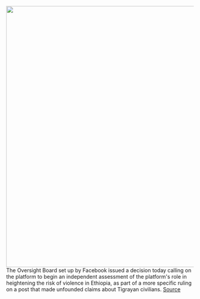 <img src='https://cdn.vox-cdn.com/thumbor/5KX5Et8qD9t-C6gR3XEPfDuxBpE=/0x0:3000x2000/1200x800/filters:focal(1260x760:1740x1240)/cdn.vox-cdn.com/uploads/chorus_image/image/70270267/acastro_180928_1777_facebook_hack_0001.0.jpg' width='700px' /><br/>
The Oversight Board set up by Facebook issued a decision today calling on the platform to begin an independent assessment of the platform's role in heightening the risk of violence in Ethiopia, as part of a more specific ruling on a post that made unfounded claims about Tigrayan civilians.
<a href='https://www.theverge.com/2021/12/14/22834290/facebook-ethiopia-tigray-hate-speech-moderation-oversight-board-ruling'> Source <a/>